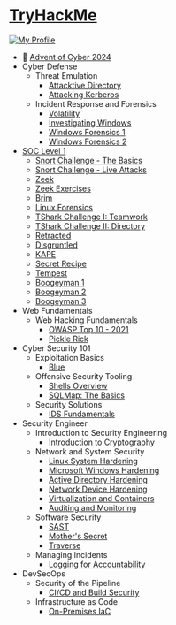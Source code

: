 # [TryHackMe](https://tryhackme.com)

[![My Profile](https://tryhackme-badges.s3.amazonaws.com/roger.vinas.png)](https://tryhackme.com/p/roger.vinas)

- 🎄 [Advent of Cyber 2024](rooms/adventofcyber2024.md)
- Cyber Defense
  - Threat Emulation
    - [Attacktive Directory](rooms/attacktivedirectory.md)
    - [Attacking Kerberos](rooms/attackingkerberos.md)
  - Incident Response and Forensics
    - [Volatility](rooms/volatility.md)
    - [Investigating Windows](rooms/investigatingwindows.md)
    - [Windows Forensics 1](rooms/windowsforensics1.md)
    - [Windows Forensics 2](rooms/windowsforensics2.md)
- [SOC Level 1](https://tryhackme.com/r/path/outline/soclevel1)
  - [Snort Challenge - The Basics](rooms/snortchallenges1.md)
  - [Snort Challenge - Live Attacks](rooms/snortchallenges2.md)
  - [Zeek](rooms/zeekbro.md)
  - [Zeek Exercises](rooms/zeekbroexercises.md)
  - [Brim](rooms/brim.md)
  - [Linux Forensics](rooms/linuxforensics.md)
  - [TShark Challenge I: Teamwork](rooms/tsharkchallengesone.md)
  - [TShark Challenge II: Directory](rooms/tsharkchallengestwo.md)
  - [Retracted](rooms/retracted.md)
  - [Disgruntled](rooms/disgruntled.md)
  - [KAPE](rooms/kape.md)
  - [Secret Recipe](rooms/registry4n6.md)
  - [Tempest](rooms/tempestincident.md)
  - [Boogeyman 1](rooms/boogeyman1.md)
  - [Boogeyman 2](rooms/boogeyman2.md)
  - [Boogeyman 3](rooms/boogeyman3.md)
- Web Fundamentals
  - Web Hacking Fundamentals
    - [OWASP Top 10 - 2021](rooms/owasptop102021.md)
    - [Pickle Rick](rooms/picklerick.md)
- Cyber Security 101
  - Exploitation Basics
    - [Blue](rooms/blue.md)
  - Offensive Security Tooling
    - [Shells Overview](rooms/shellsoverview.md)
    - [SQLMap: The Basics](rooms/sqlmapthebasics.md)
  - Security Solutions
    - [IDS Fundamentals](rooms/idsfundamentals.md)
- Security Engineer
  - Introduction to Security Engineering
    - [Introduction to Cryptography](rooms/cryptographyintro.md)
  - Network and System Security  
    - [Linux System Hardening](rooms/linuxsystemhardening.md)
    - [Microsoft Windows Hardening](rooms/microsoftwindowshardening.md)
    - [Active Directory Hardening](rooms/activedirectoryhardening.md)
    - [Network Device Hardening](rooms/networkdevicehardening.md)
    - [Virtualization and Containers](rooms/virtualizationandcontainers.md)
    - [Auditing and Monitoring](rooms/auditingandmonitoringse.md)
  - Software Security
    - [SAST](rooms/sast.md)
    - [Mother's Secret](rooms/codeanalysis.md)
    - [Traverse](rooms/traverse.md)
  - Managing Incidents
    - [Logging for Accountability](rooms/loggingforaccountability.md)
- DevSecOps
  - Security of the Pipeline
    - [CI/CD and Build Security](rooms/cicdandbuildsecurity.md)
  - Infrastructure as Code
    - [On-Premises IaC](rooms/onpremisesiac.md)